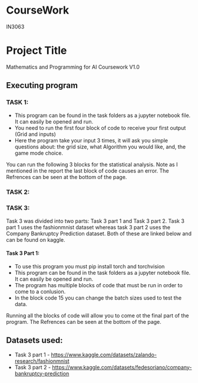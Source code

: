 # CourseWork
IN3063

# Project Title

Mathematics and Programming for AI Coursework V1.0

## Executing program

### TASK 1:

- This program can be found in the task folders as a jupyter notebook file. It can easily be opened and run.
- You need to run the first four block of code to receive your first output (Grid and inputs)
- Here the program take your input 3 times, it will ask you simple questions about: the grid size, what Algorithm you would like, and, the game mode choice.

You can run the following 3 blocks for the statistical analysis. Note as I mentioned in the report the last block of code causes an error.
The Refrences can be seen at the bottom of the page. 


### TASK 2:




### TASK 3:

Task 3 was divided into two parts: Task 3 part 1 and Task 3 part 2.
Task 3 part 1 uses the fashionmnist dataset whereas task 3 part 2 uses the Company Bankruptcy Prediction dataset. Both of these are linked below and can be found on kaggle.

#### Task 3 Part 1:
- To use this program you must pip install torch and torchvision
- This program can be found in the task folders as a jupyter notebook file. It can easily be opened and run.
- The program has multiple blocks of code that must be run in order to come to a conlusion. 
- In the block code 15 you can change the batch sizes used to test the data. 

Running all the blocks of code will allow you to come ot the final part of the program. 
The Refrences can be seen at the bottom of the page. 


## Datasets used:

- Task 3 part 1 - https://www.kaggle.com/datasets/zalando-research/fashionmnist
- Task 3 part 2 - https://www.kaggle.com/datasets/fedesoriano/company-bankruptcy-prediction  


